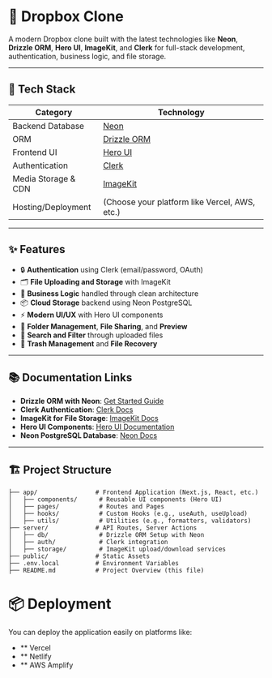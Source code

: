 # 📂 Dropbox Clone

A modern Dropbox clone built with the latest technologies like **Neon**, **Drizzle ORM**, **Hero UI**, **ImageKit**, and **Clerk** for full-stack development, authentication, business logic, and file storage.

---

## 🚀 Tech Stack

| Category             | Technology |
| -------------------- | ----------- |
| Backend Database     | [Neon](https://neon.tech/) |
| ORM                  | [Drizzle ORM](https://orm.drizzle.team/docs/get-started/neon-new) |
| Frontend UI          | [Hero UI](https://www.hero-ui.dev/) |
| Authentication       | [Clerk](https://clerk.dev/) |
| Media Storage & CDN  | [ImageKit](https://imagekit.io/) |
| Hosting/Deployment   | (Choose your platform like Vercel, AWS, etc.) |

---

## ✨ Features

- 🔒 **Authentication** using Clerk (email/password, OAuth)
- 🗂 **File Uploading and Storage** with ImageKit
- 🧠 **Business Logic** handled through clean architecture
- 📦 **Cloud Storage** backend using Neon PostgreSQL
- ⚡ **Modern UI/UX** with Hero UI components
- 📄 **Folder Management**, **File Sharing**, and **Preview**
- 🔎 **Search and Filter** through uploaded files
- 🧹 **Trash Management** and **File Recovery**

---

## 📚 Documentation Links

- **Drizzle ORM with Neon**: [Get Started Guide](https://orm.drizzle.team/docs/get-started/neon-new)
- **Clerk Authentication**: [Clerk Docs](https://clerk.dev/docs)
- **ImageKit for File Storage**: [ImageKit Docs](https://docs.imagekit.io/)
- **Hero UI Components**: [Hero UI Documentation](https://www.hero-ui.dev/docs)
- **Neon PostgreSQL Database**: [Neon Docs](https://neon.tech/docs)

---

## 🏗 Project Structure

```plaintext
├── app/                # Frontend Application (Next.js, React, etc.)
│   ├── components/      # Reusable UI components (Hero UI)
│   ├── pages/           # Routes and Pages
│   ├── hooks/           # Custom Hooks (e.g., useAuth, useUpload)
│   ├── utils/           # Utilities (e.g., formatters, validators)
├── server/             # API Routes, Server Actions
│   ├── db/              # Drizzle ORM Setup with Neon
│   ├── auth/            # Clerk integration
│   ├── storage/         # ImageKit upload/download services
├── public/             # Static Assets
├── .env.local          # Environment Variables
├── README.md           # Project Overview (this file)

```
# 📦 Deployment
You can deploy the application easily on platforms like:

- ** Vercel
- ** Netlify
- ** AWS Amplify